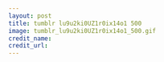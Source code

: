 ```yaml
---
layout: post
title: tumblr lu9u2ki0UZ1r0ix14o1 500
image: tumblr_lu9u2ki0UZ1r0ix14o1_500.gif
credit_name: 
credit_url:
---
```


